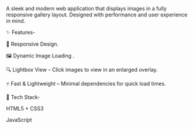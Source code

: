 A sleek and modern web application that displays images in a fully responsive gallery layout. Designed with performance and user experience in mind.

✨ Features-

📱 Responsive Design.

🖼️ Dynamic Image Loading .

🔍 Lightbox View – Click images to view in an enlarged overlay.

⚡ Fast & Lightweight – Minimal dependencies for quick load times.

🚀 Tech Stack-

HTML5 + CSS3

JavaScript
